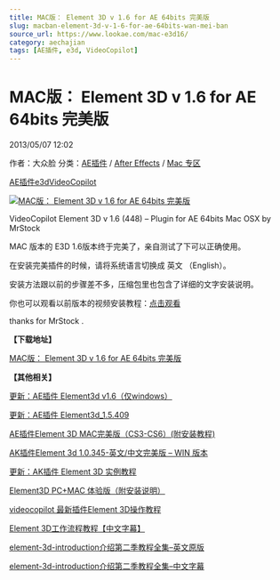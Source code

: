 ```yaml
---
title: MAC版： Element 3D v 1.6 for AE 64bits 完美版
slug: macban-element-3d-v-1-6-for-ae-64bits-wan-mei-ban
source_url: https://www.lookae.com/mac-e3d16/
category: aechajian
tags: [AE插件, e3d, VideoCopilot]
---
```

# MAC版： Element 3D v 1.6 for AE 64bits 完美版

2013/05/07 12:02

作者：大众脸
分类：[AE插件](https://www.lookae.com/after-effects/aechajian/) / [After Effects](https://www.lookae.com/after-effects/) / [Mac 专区](https://www.lookae.com/mac-osx/)

[AE插件](https://www.lookae.com/tag/ae%e6%8f%92%e4%bb%b6/)[e3d](https://www.lookae.com/tag/e3d/)[VideoCopilot](https://www.lookae.com/tag/videocopilot/)

[![MAC版： Element 3D v 1.6 for AE 64bits 完美版](https://www.lookae.com/wp-content/uploads/2013/05/mac-e3d16.jpg "MAC版： Element 3D v 1.6 for AE 64bits 完美版-LookAE.com")](https://www.lookae.com/wp-content/uploads/2013/05/mac-e3d16.jpg)

VideoCopilot Element 3D v 1.6 (448) – Plugin for AE 64bits Mac OSX by MrStock

MAC 版本的 E3D 1.6版本终于完美了，亲自测试了下可以正确使用。

在安装完美插件的时候，请将系统语言切换成 英文 （English）。

安装方法跟以前的步骤差不多，压缩包里也包含了详细的文字安装说明。

你也可以观看以前版本的视频安装教程：[点击观看](https://www.lookae.com/mac-e3d/)

thanks for MrStock .

**【下载地址】**

[MAC版： Element 3D v 1.6 for AE 64bits 完美版](https://www.400gb.com/file/20318361)

**【其他相关】**

[更新：AE插件 Element3d v1.6（仅windows）](https://www.lookae.com/e3d16/)

[更新：AE插件 Element3d\_1.5.409](https://www.lookae.com/e3d-15/)

[AE插件Element 3D MAC完美版（CS3-CS6）(附安装教程)](https://www.lookae.com/mac-e3d/)

[AK插件Element 3d 1.0.345-英文/中文完美版 – WIN 版本](https://www.lookae.com/e3d-chn/)

[更新：AK插件 Element 3D 实例教程](https://www.lookae.com/e3d-jc2/)

[Element3D PC+MAC 体验版（附安装说明）](https://www.lookae.com/element3d-pcmac/)

[videocopilot 最新插件Element 3D操作教程](https://www.lookae.com/videocopilot-element-3d/)

[Element 3D工作流程教程【中文字幕】](http://115.com/file/benporas#)

[element-3d-introduction介绍第二季教程全集](http://115.com/file/benmepto#)[–英文原版](http://115.com/file/benmepto#)

[element-3d-introduction介绍第二季教程全集–中文字幕](http://115.com/file/beno9lkj#)
